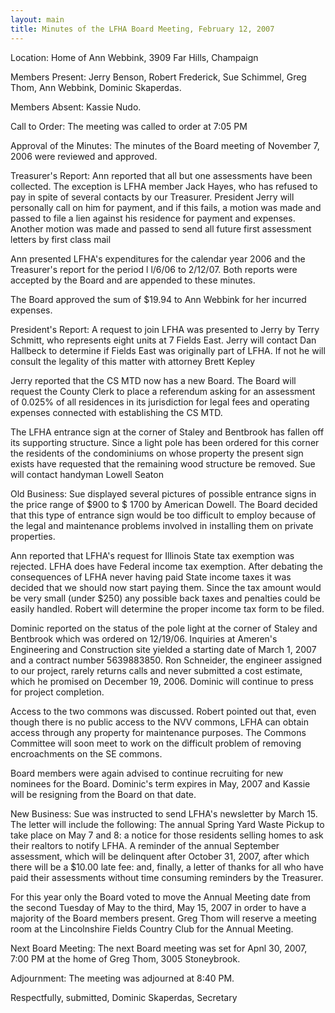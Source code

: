 ```yaml
---
layout: main
title: Minutes of the LFHA Board Meeting, February 12, 2007 
---
```


Location: Home of Ann Webbink, 3909 Far Hills, Champaign 

Members Present: Jerry Benson, Robert Frederick, Sue Schimmel, Greg
Thom, Ann Webbink, Dominic Skaperdas. 

Members Absent: Kassie Nudo.

Call to Order: The meeting was called to order at 7:05 PM

Approval of the Minutes: The minutes of the Board meeting of
November 7, 2006 were reviewed and approved.

Treasurer's Report: 
  Ann reported that all but one assessments have been collected. The
exception is LFHA member Jack Hayes, who has refused to pay in spite
of several contacts by our Treasurer. President Jerry will
personally call on him for payment, and if this fails, a motion was
made and passed to file a lien against his residence for payment and
expenses. Another motion was made and passed to send all future
first assessment letters by first class mail

  Ann presented LFHA's expenditures for the calendar year 2006 and
the Treasurer's report for the period l l/6/06 to 2/12/07. Both
reports were accepted by the Board and are appended to these
minutes.

  The Board approved the sum of $19.94 to Ann Webbink for her
incurred expenses.

President's Report: 
  A request to join LFHA was presented to Jerry by Terry Schmitt,
who represents eight units at 7 Fields East. Jerry will contact Dan
Hallbeck to determine if Fields East was originally part of LFHA. If
not he will consult the legality of this matter with attorney Brett
Kepley

  Jerry reported that the CS MTD now has a new Board. The Board will
request the County Clerk to place a referendum asking for an
assessment of 0.025% of all residences in its jurisdiction for legal
fees and operating expenses connected with establishing the CS MTD.

  The LFHA entrance sign at the corner of Staley and Bentbrook has
fallen off its supporting structure. Since a light pole has been
ordered for this corner the residents of the condominiums on whose
property the present sign exists have requested that the remaining
wood structure be removed. Sue will contact handyman Lowell Seaton

Old Business: 
  Sue displayed several pictures of possible entrance signs in the
price range of $900 to $ 1700 by American Dowell. The Board decided
that this type of entrance sign would be too difficult to employ
because of the legal and maintenance problems involved in installing
them on private properties.

  Ann reported that LFHA's request for Illinois State tax exemption
was rejected. LFHA does have Federal income tax exemption. After
debating the consequences of LFHA never having paid State income
taxes it was decided that we should now start paying them. Since the
tax amount would be very small (under $250) any possible back taxes
and penalties could be easily handled. Robert will determine the
proper income tax form to be filed.

  Dominic reported on the status of the pole light at the corner of
Staley and Bentbrook which was ordered on 12/19/06. Inquiries at
Ameren's Engineering and Construction site yielded a starting date
of March 1, 2007 and a contract number 5639883850. Ron Schneider,
the engineer assigned to our project, rarely returns calls and never
submitted a cost estimate, which he promised on December 19, 2006.
Dominic will continue to press for project completion.

  Access to the two commons was discussed. Robert pointed out that,
even though there is no public access to the NVV commons, LFHA can
obtain access through any property for maintenance purposes. The
Commons Committee will soon meet to work on the difficult problem of
removing encroachments on the SE commons.

  Board members were again advised to continue recruiting for new
nominees for the Board. Dominic's term expires in May, 2007 and
Kassie will be resigning from the Board on that date.

New Business: 
  Sue was instructed to send LFHA's newsletter by March 15. The
letter will include the following: The annual Spring Yard Waste
Pickup to take place on May 7 and 8: a notice for those residents
selling homes to ask their realtors to notify LFHA. A reminder of
the annual September assessment, which will be delinquent after
October 31, 2007, after which there will be a $10.00 late fee: and,
finally, a letter of thanks for all who have paid their assessments
without time consuming reminders by the Treasurer.

  For this year only the Board voted to move the Annual Meeting date
from the second Tuesday of May to the third, May 15, 2007 in order
to have a majority of the Board members present. Greg Thom will
reserve a meeting room at the Lincolnshire Fields Country Club for
the Annual Meeting.

Next Board Meeting: The next Board meeting was set for Apnl 30,
2007, 7:00 PM at the home of Greg Thom, 3005 Stoneybrook.

Adjournment: The meeting was adjourned at 8:40 PM.

Respectfully, submitted,
Dominic Skaperdas, Secretary
